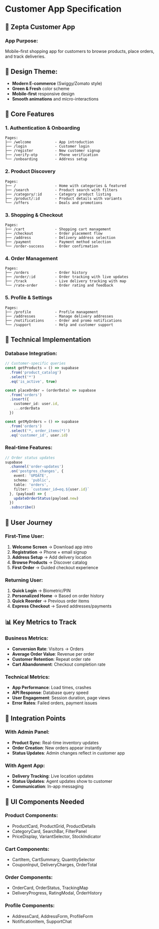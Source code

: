 # Customer App Specification

## 🛒 **Zepta Customer App**

### **App Purpose:**
Mobile-first shopping app for customers to browse products, place orders, and track deliveries.

## 🎨 **Design Theme:**
- **Modern E-commerce** (Swiggy/Zomato style)
- **Green & Fresh** color scheme
- **Mobile-first** responsive design
- **Smooth animations** and micro-interactions

## 📱 **Core Features**

### **1. Authentication & Onboarding**
```
Pages:
├── /welcome           - App introduction
├── /login             - Customer login
├── /register          - New customer signup
├── /verify-otp        - Phone verification
└── /onboarding        - Address setup
```

### **2. Product Discovery**
```
Pages:
├── /                  - Home with categories & featured
├── /search            - Product search with filters
├── /category/:id      - Category product listing
├── /product/:id       - Product details with variants
└── /offers            - Deals and promotions
```

### **3. Shopping & Checkout**
```
Pages:
├── /cart              - Shopping cart management
├── /checkout          - Order placement flow
├── /address           - Delivery address selection
├── /payment           - Payment method selection
└── /order-success     - Order confirmation
```

### **4. Order Management**
```
Pages:
├── /orders            - Order history
├── /order/:id         - Order tracking with live updates
├── /track             - Live delivery tracking with map
└── /rate-order        - Order rating and feedback
```

### **5. Profile & Settings**
```
Pages:
├── /profile           - Profile management
├── /addresses         - Manage delivery addresses
├── /notifications     - Order and promo notifications
└── /support           - Help and customer support
```

## 🔧 **Technical Implementation**

### **Database Integration:**
```typescript
// Customer-specific queries
const getProducts = () => supabase
  .from('product_catalog')
  .select('*')
  .eq('is_active', true)

const placeOrder = (orderData) => supabase
  .from('orders')
  .insert({
    customer_id: user.id,
    ...orderData
  })

const getMyOrders = () => supabase
  .from('orders')
  .select('*, order_items(*)')
  .eq('customer_id', user.id)
```

### **Real-time Features:**
```typescript
// Order status updates
supabase
  .channel('order-updates')
  .on('postgres_changes', {
    event: 'UPDATE',
    schema: 'public',
    table: 'orders',
    filter: `customer_id=eq.${user.id}`
  }, (payload) => {
    updateOrderStatus(payload.new)
  })
  .subscribe()
```

## 🎯 **User Journey**

### **First-Time User:**
1. **Welcome Screen** → Download app intro
2. **Registration** → Phone + email signup
3. **Address Setup** → Add delivery location
4. **Browse Products** → Discover catalog
5. **First Order** → Guided checkout experience

### **Returning User:**
1. **Quick Login** → Biometric/PIN
2. **Personalized Home** → Based on order history
3. **Quick Reorder** → Previous order items
4. **Express Checkout** → Saved addresses/payments

## 📊 **Key Metrics to Track**

### **Business Metrics:**
- **Conversion Rate**: Visitors → Orders
- **Average Order Value**: Revenue per order
- **Customer Retention**: Repeat order rate
- **Cart Abandonment**: Checkout completion rate

### **Technical Metrics:**
- **App Performance**: Load times, crashes
- **API Response**: Database query speed
- **User Engagement**: Session duration, page views
- **Error Rates**: Failed orders, payment issues

## 🔄 **Integration Points**

### **With Admin Panel:**
- **Product Sync**: Real-time inventory updates
- **Order Creation**: New orders appear instantly
- **Status Updates**: Admin changes reflect in customer app

### **With Agent App:**
- **Delivery Tracking**: Live location updates
- **Status Updates**: Agent updates show to customer
- **Communication**: In-app messaging

## 🎨 **UI Components Needed**

### **Product Components:**
- ProductCard, ProductGrid, ProductDetails
- CategoryCard, SearchBar, FilterPanel
- PriceDisplay, VariantSelector, StockIndicator

### **Cart Components:**
- CartItem, CartSummary, QuantitySelector
- CouponInput, DeliveryCharges, OrderTotal

### **Order Components:**
- OrderCard, OrderStatus, TrackingMap
- DeliveryProgress, RatingModal, OrderHistory

### **Profile Components:**
- AddressCard, AddressForm, ProfileForm
- NotificationItem, SupportChat